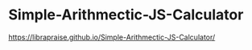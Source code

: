 # Simple-Arithmectic-JS-Calculator

https://librapraise.github.io/Simple-Arithmectic-JS-Calculator/
